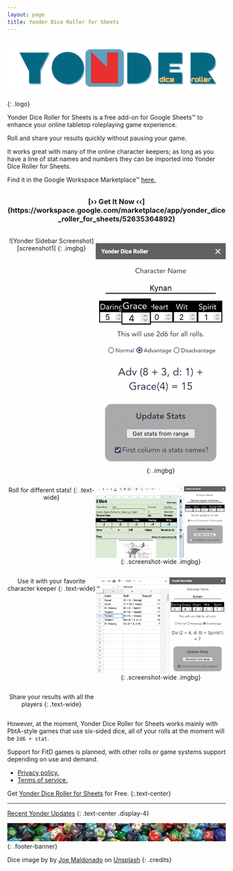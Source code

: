 ```yaml
---
layout: page
title: Yonder Dice Roller for Sheets
---
```


## ![Yonder Dice Roller Logo](/assets/yonder/yonder-isologo-600x124.png)
{: .logo}

Yonder Dice Roller for Sheets is a free add-on for Google Sheets™ to enhance your online tabletop roleplaying game experience.

Roll and share your results quickly without pausing your game.

It works great with many of the online character keepers; as long as you have a line of stat names and numbers they can be imported into Yonder Dice Roller for Sheets.

Find it in the Google Workspace Marketplace™ [here.](https://bit.ly/3MfBnLK)


<h3>[›› Get It Now ‹‹](https://workspace.google.com/marketplace/app/yonder_dice_roller_for_sheets/52635364892)</h3>

<div class="caroussel">
![Yonder Sidebar Screenshot][screenshot1]
{: .imgbg}

![Yonder Sidebar Screenshot][screenshot2]
{: .imgbg}

Roll for different stats!
{: .text-wide}

![Yonder Sidebar Screenshot][screenshot4]
{: .screenshot-wide .imgbg}

Use it with your favorite character keeper
{: .text-wide}

![Yonder Sidebar Screenshot][screenshot3]
{: .screenshot-wide .imgbg}



Share your results with all the players
{: .text-wide}
</div>

However, at the moment, Yonder Dice Roller for Sheets works mainly with PbtA-style games that use six-sided dice, all of your rolls at the moment will be `2d6 + stat`.

Support for FitD games is planned, with other rolls or game systems support depending on use and demand.

- [Privacy policy.](/yonder/privacy)
- [Terms of service.](/yonder/terms)

Get <a style="text-align:center" href="https://bit.ly/3MfBnLK">Yonder Dice Roller for Sheets</a> for Free.
{:.text-center}

---

[Recent Yonder Updates](/yonder/changelog)
{: .text-center .display-4}

![Dice banner][footer]
{: .footer-banner}

Dice image by by <a href="https://unsplash.com/@joesracingteam?utm_source=unsplash&utm_medium=referral&utm_content=creditCopyText">Joe Maldonado</a> on <a href="https://unsplash.com/s/photos/dice?utm_source=unsplash&utm_medium=referral&utm_content=creditCopyText">Unsplash</a>
{: .credits}

[footer]: ./footer.jpg
[screenshot1]: ./screenshot1.png
[screenshot2]: ./screenshot2.png
[screenshot3]: ./screenshot3.png
[screenshot4]: ./screenshot4.png

<style>
.caroussel {
  display: grid;
  grid-template-columns: 1fr 1fr;
  text-align:center;
}
.caroussel img {
  max-width: 300px;
  margin: 0 auto;
  display: block;
}

.caroussel .imgbg {
  background-color: #f6f6f6;
  padding: 1rem;
}

.caroussel .text-wide {
  border-top: 1px solid;
  margin-bottom: 3rem;
}

.caroussel .screenshot-wide,
.caroussel .text-wide {
  grid-column: 1 / 3;
}

.caroussel .screenshot-wide img {
  max-width: 600px;
}

.logo {
    text-align: center;
    border-radius: 10%;
}
.footer-banner img {
  width: 100%;
  margin-top: 5rem;
}
.credits {
  font-size: small;
}
h3 {
  text-align: center;
  margin-top: 2rem;
  margin-bottom: 2rem;
  font-weight: bolder;
}
</style>
